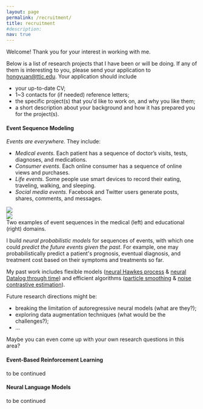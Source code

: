 ```yaml
---
layout: page
permalink: /recruitment/
title: recruitment
#description: 
nav: true
---
```


Welcome! Thank you for your interest in working with me. 

Below is a list of research projects that I have been or will be doing. 
If any of them is interesting to you, please send your application to <hongyuan@ttic.edu>. 
Your application should include
- your up-to-date CV; 
- 1~3 contacts for (if needed) reference letters; 
- the specific project(s) that you'd like to work on, and why you like them; 
- a short description about your background and how it has prepared you for the project(s). 

#### Event Sequence Modeling

*Events are everywhere.* They include: 
- *Medical events.* Each patient has a sequence of doctor’s visits, tests, diagnoses, and medications. 
- *Consumer events.* Each online consumer has a sequence of online views and purchases. 
- *Life events.* Some people use smart devices to record their eating, traveling, walking, and sleeping. 
- *Social media events.* Facebook and Twitter users generate posts, shares, comments, and messages. 
<div class="row mt-3">
    <div class="col-sm mt-3 mt-md-0">
        <img class="img-fluid rounded z-depth-1" src="{{ site.baseurl }}/assets/img/med-example.jpeg">
    </div>
    <div class="col-sm mt-3 mt-md-0">
        <img class="img-fluid rounded z-depth-1" src="{{ site.baseurl }}/assets/img/edu-example.jpeg">
    </div>
</div>
Two examples of event sequences in the medical (left) and educational (right) domains. 

I build *neural probabilistic models* for sequences of events, with which one could *predict the future events given the past*. 
For example, one may probabilistically predict a patient's prognosis, eventual diagnosis, and treatment cost based on their symptoms and treatments so far. 

My past work includes flexible models ([neural Hawkes process](https://arxiv.org/abs/1612.09328) & [neural Datalog through time](https://arxiv.org/abs/2006.16723)) and efficient algorithms ([particle smoothing](https://arxiv.org/abs/1905.05570) & [noise contrastive estimation](https://arxiv.org/abs/2011.00717)). 

Future research directions might be: 
- breaking the limitation of autoregressive neural models (what are they?); 
- exploring data augmentation techniques (what would be the challenges?); 
- ... 

Maybe you can even come up with your own research questions in this area? 

#### Event-Based Reinforcement Learning

to be continued

#### Neural Language Models

to be continued

